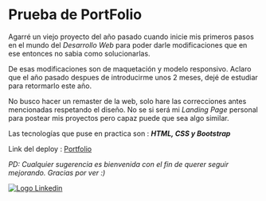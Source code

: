 # Prueba de PortFolio

Agarré un viejo proyecto del año pasado cuando inicie mis primeros pasos en el mundo del _Desarrollo Web_ para poder darle modificaciones que en ese entonces no sabia como solucionarlas.

De esas modificaciones son de maquetación y modelo responsivo. Aclaro que el año pasado despues de introducirme unos 2 meses, dejé de estudiar para retormarlo este año.

No busco hacer un remaster de la web, solo hare las correcciones antes mencionadas respetando el diseño. No se si será mi _Landing Page_ personal para postear mis proyectos pero capaz puede que sea algo similar.

Las tecnologías que puse en practica son : _**HTML, CSS y Bootstrap**_

Link del deploy : [Portfolio](https://gregarious-brioche-723331.netlify.app/)

_PD: Cualquier sugerencia es bienvenida con el fin de querer seguir mejorando. Gracias por ver :)_

[![Logo Linkedin](https://cdn-icons-png.flaticon.com/24/179/179330.png "Ir a Linkedin de Nicolas Cabrera")](https://www.linkedin.com/in/nicolas-francisco-cabrera/)
